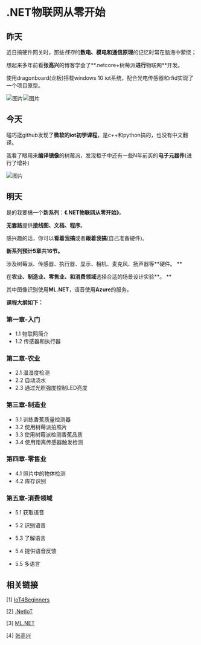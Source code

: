 # .NET物联网从零开始
## 昨天

近日搞硬件网关时，那些*残存*的**数电、模电和通信原理**的记忆时常在脑海中萦绕；

想起来多年前看**张高兴**的博客学会了**.netcore+树莓派**进行**物联网**开发。

使用dragonboard(龙板)搭载windows 10 iot系统，配合光电传感器和rfid实现了一个项目原型。

![图片](https://mmbiz.qpic.cn/mmbiz_jpg/iaPA5yvUcnGj2yOg7fW5WOeccPSufY4g4cTWmfBgibRmT8BHfB2VEWicaGfF5iciaYkpRhrXBI1uH7vafCQ9dXR8y9Q/640?wx_fmt=jpeg&wxfrom=5&wx_lazy=1&wx_co=1)![图片](https://mmbiz.qpic.cn/mmbiz_png/iaPA5yvUcnGj2yOg7fW5WOeccPSufY4g4EmNon0r6e4r3yemrQ3ichEPyElgDTLD8CfKcRXDQcbFj0TApdrU8vXw/640?wx_fmt=png&wxfrom=5&wx_lazy=1&wx_co=1)
## 今天


碰巧逛github发现了**微软的iot初学课程**，是c++和python搞的，也没有中文翻译。

我看了眼用来**编译镜像**的树莓派，发现柜子中还有一些N年前买的**电子元器件**(进行了增补)

![图片](https://mmbiz.qpic.cn/mmbiz_jpg/iaPA5yvUcnGj2yOg7fW5WOeccPSufY4g4wuVTiaqjdleCLBcnMibv7uhOibwhxpSlkYsDsO9R0GS1IvWsFal1jZk0Q/640?wx_fmt=jpeg&wxfrom=5&wx_lazy=1&wx_co=1)

## 明天
是的我要搞一个**新系列**：**《.NET物联网从零开始》**。

**无套路**提供**接线图、文档、程序**。

感兴趣的话，你可以**看着我搞**或者**跟着我搞**(自己准备硬件)。



**新系列预计5章共16节。**

涉及树莓派、传感器、执行器、显示、相机、麦克风、扬声器等**硬件。
**

在**农业、制造业、零售业、和消费领域**选择合适的场景设计实验**。
**

其中图像识别使用**ML.NET**，语音使用**Azure**的服务。



**课程大纲如下：**

### **第一章-入门**

- 1.1 物联网简介
- 1.2 传感器和执行器

### **第二章-农业**

- 2.1 温湿度检测
- 2.2 自动浇水
- 2.3 通过光照强度控制LED亮度

### **第三章-制造业**

- 3.1 训练香蕉质量检测器
- 3.2 使用树莓派拍照片
- 3.3 使用树莓派检测香蕉品质
- 3.4 使用距离传感器触发检测

### **第四章-零售业**

- 4.1 照片中的物体检测
- 4.2 库存识别

### **第五章-消费领域**

- 5.1 获取语音

- 5.2 识别语音

- 5.3 了解语言

- 5.4 提供语音反馈

- 5.5 多语言

## **相关链接**

[1] [IoT4Beginners](https://github.com/microsoft/IoT-For-Beginners)

[2] [.NetIoT](https://github.com/dotnet/iot)

[3] [ML.NET](https://dotnet.microsoft.com/zh-cn/apps/machinelearning-ai/ml-dotnet)

[4] [张高兴](https://blog.csdn.net/z5859095?type=blog)

